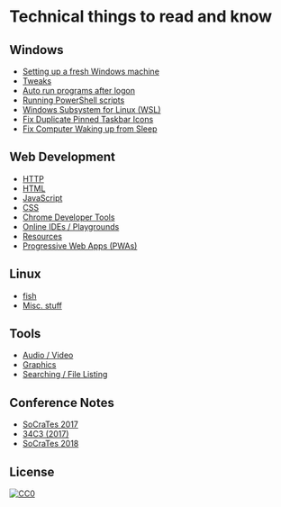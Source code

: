 # Technical things to read and know

## Windows

* [Setting up a fresh Windows machine](windows/setup.md)
* [Tweaks](windows/tweaks.md)
* [Auto run programs after logon](windows/autorun.md)
* [Running PowerShell scripts](windows/powershell.md)
* [Windows Subsystem for Linux (WSL)](windows/wsl.md)
* [Fix Duplicate Pinned Taskbar
  Icons](windows/fix-duplicate-pinned-taskbar-icons.md)
* [Fix Computer Waking up from Sleep](windows/fix-wakeups-from-sleep.md)

## Web Development

* [HTTP](webdev/http.md)
* [HTML](webdev/html.md)
* [JavaScript](webdev/javascript.md)
* [CSS](webdev/css.md)
* [Chrome Developer Tools](webdev/chrome-dev-tools.md)
* [Online IDEs / Playgrounds](webdev/online-ides.md)
* [Resources](webdev/resources.md)
* [Progressive Web Apps (PWAs)](webdev/pwa.md)

## Linux

* [fish](linux/fish.md)
* [Misc. stuff](linux/misc.md)

## Tools

* [Audio / Video](tools/audio_video.md)
* [Graphics](tools/graphics.md)
* [Searching / File Listing](tools/searching.md)

## Conference Notes

* [SoCraTes 2017](conferences/socrates17.md)
* [34C3 (2017)](conferences/34c3.md)
* [SoCraTes 2018](conferences/socrates18.md)

## License

[![CC0](https://licensebuttons.net/p/zero/1.0/80x15.png)](http://creativecommons.org/publicdomain/zero/1.0/)
